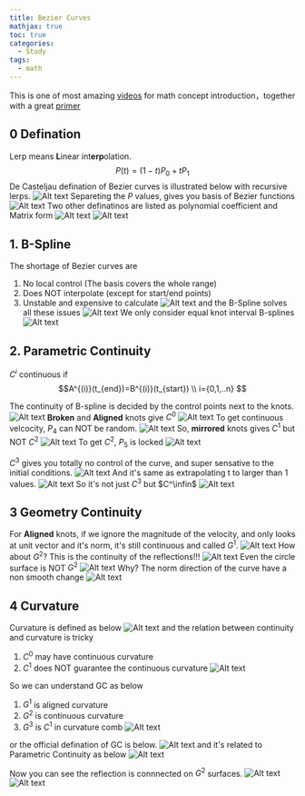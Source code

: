 ```yaml
---
title: Bezier Curves
mathjax: true
toc: true
categories:
  - Study
tags:
  - math
---
```


This is one of most amazing [videos](https://www.youtube.com/watch?v=jvPPXbo87ds) for math concept introduction，together with a great [primer](https://pomax.github.io/bezierinfo/index.html)

## 0 Defination
Lerp means **L**inear int**erp**olation.
$$P(t) = (1-t)P_0 + tP_1$$
De Casteljau defination of Bezier curves is illustrated below with recursive lerps.
![Alt text](/assets/images/2024/24-05-14-Bezier_files/lerp.png)
Separeting the $P$ values, gives you basis of Bezier functions
![Alt text](/assets/images/2024/24-05-14-Bezier_files/basis.png) 
Two other definatinos are listed as polynomial coefficient and Matrix form
![Alt text](/assets/images/2024/24-05-14-Bezier_files/poly.png)
![Alt text](/assets/images/2024/24-05-14-Bezier_files/matrix.png)
 
## 1. B-Spline
The shortage of Bezier curves are 
1. No local control (The basis covers the whole range)
2. Does NOT interpolate (except for start/end points)
3. Unstable and expensive to calculate
![Alt text](/assets/images/2024/24-05-14-Bezier_files/localcontrol.png) 
and the B-Spline solves all these issues
![Alt text](/assets/images/2024/24-05-14-Bezier_files/bspline.png)
We only consider equal knot interval B-splines
![Alt text](/assets/images/2024/24-05-14-Bezier_files/concepts.png)

## 2. Parametric Continuity
$C^i$ continuous if 
$$A^{(i)}(t_{end})=B^{(i)}(t_{start}) \\ i={0,1,..n} 
$$ 

The continuity of B-spline is decided by the control points next to the knots. 
![Alt text](/assets/images/2024/24-05-14-Bezier_files/3types.png) 
**Broken** and **Aligned** knots give $C^0$ 
![Alt text](/assets/images/2024/24-05-14-Bezier_files/c0.png)
To get continuous velcocity, $P_4$ can NOT be random.
![Alt text](/assets/images/2024/24-05-14-Bezier_files/c1.png)
So, **mirrored** knots gives $C^1$ but NOT $C^2$
![Alt text](/assets/images/2024/24-05-14-Bezier_files/notc2.png)
To get $C^2$, $P_5$ is locked
![Alt text](/assets/images/2024/24-05-14-Bezier_files/c2.png)

$C^3$ gives you totally no control of the curve, and super sensative to the initial conditions. 
![Alt text](/assets/images/2024/24-05-14-Bezier_files/c3.png)
And it's same as extrapolating t to larger than 1 values. 
![Alt text](/assets/images/2024/24-05-14-Bezier_files/c3t.png) 
So it's not just $C^3$ but $C^\infin$
![Alt text](/assets/images/2024/24-05-14-Bezier_files/cinf.png)

## 3 Geometry Continuity
For **Aligned** knots, if we ignore the magnitude of the velocity, and only looks at unit vector and it's norm, it's still continuous and called $G^1$.
![Alt text](/assets/images/2024/24-05-14-Bezier_files/g1.png)
How about $G^2$? This is the continuity of the reflections!!!
![Alt text](/assets/images/2024/24-05-14-Bezier_files/g1surface.png)
Even the circle surface is NOT $G^2$
![Alt text](/assets/images/2024/24-05-14-Bezier_files/g1circle.png)
Why? The norm direction of the curve have a non smooth change 
![Alt text](/assets/images/2024/24-05-14-Bezier_files/why.png)
 

## 4 Curvature
Curvature is defined as below
![Alt text](/assets/images/2024/24-05-14-Bezier_files/curvature.png)
and the relation between continuity and curvature is tricky
1. $C^0$ may have continuous curvature
2. $C^1$ does NOT guarantee the
 continuous curvature
![Alt text](/assets/images/2024/24-05-14-Bezier_files/relation.png)

So we can understand GC as below
1. $G^1$ is aligned curvature
2. $G^2$ is continuous curvature
3. $G^3$ is $C^1$ in curvature comb
![Alt text](/assets/images/2024/24-05-14-Bezier_files/g3.png)

or the official defination of GC is below.
![Alt text](/assets/images/2024/24-05-14-Bezier_files/gc0.png)
and it's related to Parametric Continuity as below
![Alt text](/assets/images/2024/24-05-14-Bezier_files/cg.png)

Now you can see the reflection is connnected on $G^2$ surfaces.
![Alt text](/assets/images/2024/24-05-14-Bezier_files/g2surface.png) 
![Alt text](/assets/images/2024/24-05-14-Bezier_files/g2dots.png) 